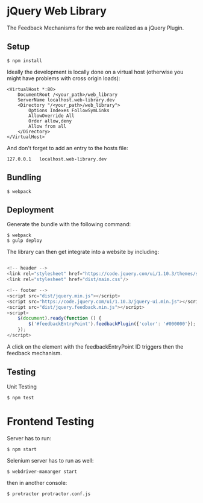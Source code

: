 # jQuery Web Library

The Feedback Mechanisms for the web are realized as a jQuery Plugin.

## Setup

    $ npm install
        
Ideally the development is locally done on a virtual host (otherwise you might have problems with cross origin loads):
        
    <VirtualHost *:80>
        DocumentRoot /<your_path>/web_library
        ServerName localhost.web-library.dev
        <Directory "/<your_path>/web_library">
            Options Indexes FollowSymLinks
            AllowOverride All
            Order allow,deny
            Allow from all
        </Directory>
    </VirtualHost>
        
And don't forget to add an entry to the hosts file:
                
    127.0.0.1	localhost.web-library.dev
        
## Bundling
    $ webpack

## Deployment

Generate the bundle with the following command:

    $ webpack
    $ gulp deploy

The library can then get integrate into a website by including:

```javascript

<!-- header -->
<link rel="stylesheet" href="https://code.jquery.com/ui/1.10.3/themes/smoothness/jquery-ui.css"/>
<link rel="stylesheet" href="dist/main.css"/>

<!-- footer -->
<script src="dist/jquery.min.js"></script>
<script src="https://code.jquery.com/ui/1.10.3/jquery-ui.min.js"></script>
<script src="dist/jquery.feedback.min.js"></script>
<script>
    $(document).ready(function () {
        $('#feedbackEntryPoint').feedbackPlugin({'color': '#000000'});
    });
</script>

```

A click on the element with the feedbackEntryPoint ID triggers then the feedback mechanism.


## Testing

Unit Testing

    $ npm test
    
# Frontend Testing

Server has to run:

    $ npm start

Selenium server has to run as well: 
 
    $ webdriver-mananger start

then in another console:
    
    $ protractor protractor.conf.js

